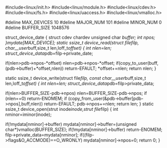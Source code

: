 #include<linux/init.h>
#include<linux/module.h>
#include<linux/cdev.h>
#include<linux/fs.h>
#include<linux/uaccess.h>
#include<linux/vmalloc.h>

#deline MAX_DEVICES 10
#deline MAJOR_NUM  101
#deline MINOR_NUM  0
#deline BUFFER_SIZE 1048576

struct_device_date
{
   struct cdev   chardev
   unsigned char   *buffer;
   int   npos;
}*mydate[MAX_DEVICE];
static ssize_t device_read(struct file*filp,
                           char__user*buff,size_t len,loff_t*offset)
{
   int nlen=len;
   struct_device_data*pdb=filp->private_date;
   
   if(nlen>pdb->npos-*offset)
        nlen=pdb->npos-*offset;
   if(copy_to_user(buff,(pdb->buffer)+*offset,nlen))
   return-EFAULT;
   *offset+=nlen;
   return nlen;
}

static ssize_t device_write(struct file*filp,
                           const char__user*buff,size_t len,loff_t*offset)
{
   int nlen=len;
   struct_device_data*pdb=filp>private_data;
   
   if(nlen>BUFFER_SIZE-pdb->npos)
         nlen=BUFFER_SIZE-pdb->npos;
    if (nlen==0)
         return-ENOMEM;
   if (copy_from_user(&pdb->buffer[pdb->npos],buff,nlen))
         return-EFAULT;
   pdb->npos+=nlen;
   return len;
}
static ssize_t device_open(strut inode*inode,strut file*filp)
{
   int nminor=iminor(inode);
  
   if(!mydata[nminor]->buffer)
         mydata[nminor]->buffer=(unsigned char*)vmalloc(BUFFER_SIZE);
   if(!mydata[nminor]->buffer)
         return-ENOMEM;
   filp->private_data=mydata[nminor];
   if((filp->flags&O_ACCMODE)==O_WRONLY)
        mydata[nminor]->npos=0;
   return 0;
}

        
        
        
        
        
        
                           
